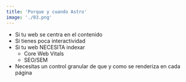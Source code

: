 ```yaml
---
title: 'Porque y cuando Astro'
image: './03.png'
---
```


- Si tu web se centra en el contenido
- Si tienes poca interactividad
- Si tu web NECESITA indexar
  - Core Web Vitals
  - SEO/SEM
- Necesitas un control granular de que y como se renderiza en cada página
